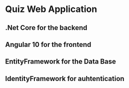 # Quiz Web Application 

## .Net Core for the backend
## Angular 10 for the frontend
## EntityFramework for the Data Base
## IdentityFramework for auhtentication
